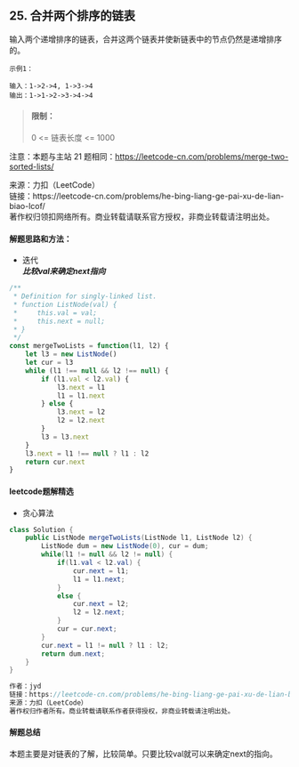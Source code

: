 ## 25. 合并两个排序的链表

<p>
输入两个递增排序的链表，合并这两个链表并使新链表中的节点仍然是递增排序的。
</p>

```
示例1：

输入：1->2->4, 1->3->4
输出：1->1->2->3->4->4
```

> #### 限制：
>
> 0 <= 链表长度 <= 1000

注意：本题与主站 21 题相同：https://leetcode-cn.com/problems/merge-two-sorted-lists/

<p style="font-size: 14px">
来源：力扣（LeetCode） <br>
链接：https://leetcode-cn.com/problems/he-bing-liang-ge-pai-xu-de-lian-biao-lcof/ <br>
著作权归领扣网络所有。商业转载请联系官方授权，非商业转载请注明出处。
</p>

#### 解题思路和方法：
- 迭代  
  **_比较val来确定next指向_**

```js
/**
 * Definition for singly-linked list.
 * function ListNode(val) {
 *     this.val = val;
 *     this.next = null;
 * }
 */
const mergeTwoLists = function(l1, l2) {
    let l3 = new ListNode()
    let cur = l3
    while (l1 !== null && l2 !== null) {
        if (l1.val < l2.val) {
            l3.next = l1
            l1 = l1.next
        } else {
            l3.next = l2
            l2 = l2.next
        }
        l3 = l3.next
    }
    l3.next = l1 !== null ? l1 : l2
    return cur.next
}
```

#### leetcode题解精选
- 贪心算法

```java
class Solution {
    public ListNode mergeTwoLists(ListNode l1, ListNode l2) {
        ListNode dum = new ListNode(0), cur = dum;
        while(l1 != null && l2 != null) {
            if(l1.val < l2.val) {
                cur.next = l1;
                l1 = l1.next;
            }
            else {
                cur.next = l2;
                l2 = l2.next;
            }
            cur = cur.next;
        }
        cur.next = l1 != null ? l1 : l2;
        return dum.next;
    }
}

作者：jyd
链接：https://leetcode-cn.com/problems/he-bing-liang-ge-pai-xu-de-lian-biao-lcof/solution/mian-shi-ti-25-he-bing-liang-ge-pai-xu-de-lian-b-2/
来源：力扣（LeetCode）
著作权归作者所有。商业转载请联系作者获得授权，非商业转载请注明出处。
```

#### 解题总结
本题主要是对链表的了解，比较简单。只要比较val就可以来确定next的指向。
